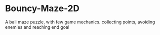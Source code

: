 # Bouncy-Maze-2D
A ball maze puzzle, with few game mechanics. collecting points, avoiding enemies and reaching end goal
